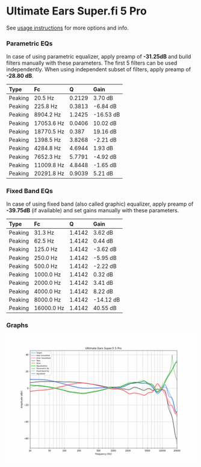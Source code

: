 # Ultimate Ears Super.fi 5 Pro
See [usage instructions](https://github.com/jaakkopasanen/AutoEq#usage) for more options and info.

### Parametric EQs
In case of using parametric equalizer, apply preamp of **-31.25dB** and build filters manually
with these parameters. The first 5 filters can be used independently.
When using independent subset of filters, apply preamp of **-28.80 dB**.

| Type    | Fc         |      Q | Gain      |
|:--------|:-----------|:-------|:----------|
| Peaking | 20.5 Hz    | 0.2129 | 3.70 dB   |
| Peaking | 225.8 Hz   | 0.3813 | -6.84 dB  |
| Peaking | 8904.2 Hz  | 1.2425 | -16.53 dB |
| Peaking | 17053.6 Hz | 0.0406 | 10.02 dB  |
| Peaking | 18770.5 Hz | 0.387  | 19.16 dB  |
| Peaking | 1398.5 Hz  | 3.8268 | -2.21 dB  |
| Peaking | 4284.8 Hz  | 4.6944 | 1.93 dB   |
| Peaking | 7652.3 Hz  | 5.7791 | -4.92 dB  |
| Peaking | 11009.8 Hz | 4.8448 | -1.65 dB  |
| Peaking | 20291.8 Hz | 0.9039 | 5.21 dB   |

### Fixed Band EQs
In case of using fixed band (also called graphic) equalizer, apply preamp of **-39.75dB**
(if available) and set gains manually with these parameters.

| Type    | Fc         |      Q | Gain      |
|:--------|:-----------|:-------|:----------|
| Peaking | 31.3 Hz    | 1.4142 | 3.62 dB   |
| Peaking | 62.5 Hz    | 1.4142 | 0.44 dB   |
| Peaking | 125.0 Hz   | 1.4142 | -3.62 dB  |
| Peaking | 250.0 Hz   | 1.4142 | -5.95 dB  |
| Peaking | 500.0 Hz   | 1.4142 | -2.22 dB  |
| Peaking | 1000.0 Hz  | 1.4142 | 0.32 dB   |
| Peaking | 2000.0 Hz  | 1.4142 | 3.41 dB   |
| Peaking | 4000.0 Hz  | 1.4142 | 8.22 dB   |
| Peaking | 8000.0 Hz  | 1.4142 | -14.12 dB |
| Peaking | 16000.0 Hz | 1.4142 | 40.55 dB  |

### Graphs
![](./Ultimate%20Ears%20Super.fi%205%20Pro.png)